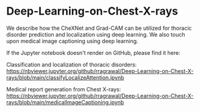 # Deep-Learning-on-Chest-X-rays
We describe how the CheXNet and Grad-CAM can be utilized for thoracic disorder prediction and localization using deep learning. We also touch upon medical image captioning using deep learning. 

If the Jupyter notebook doesn't render on GitHub, please find it here:

Classification and localization of thoracic disorders: https://nbviewer.jupyter.org/github/rragrawal/Deep-Learning-on-Chest-X-rays/blob/main/classifyLocalizeAttention.ipynb

Medical report generation from Chest X-rays: https://nbviewer.jupyter.org/github/rragrawal/Deep-Learning-on-Chest-X-rays/blob/main/medicalImageCaptioning.ipynb
